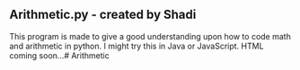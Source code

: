 ## Arithmetic.py - created by Shadi
This program is made to give a good understanding upon how to code math and arithmetic in python.
I might try this in Java or JavaScript.
HTML coming soon...# Arithmetic
